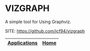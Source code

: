 # VIZGRAPH
 
 A simple tool for Using Graphviz.
 
 SITE: https://github.com/jcf94/vizgraph

 | [Applications](https://portable-linux-apps.github.io/apps.html) | [Home](https://portable-linux-apps.github.io)
 | --- | --- |
